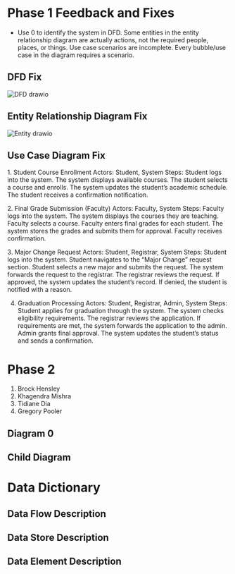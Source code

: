# Phase 1 Feedback and Fixes
- Use 0 to identify the system in DFD.  Some entities in the entity relationship diagram are actually actions, not the required people, places, or things.  Use case scenarios are incomplete.  Every bubble/use case in the diagram requires a scenario.
  
## DFD Fix
 ![DFD drawio](https://github.com/user-attachments/assets/95113424-b6cc-43a0-8747-f1d54f527f53)

## Entity Relationship Diagram Fix
![Entity drawio](https://github.com/user-attachments/assets/0f54143d-eb8f-4d0b-949b-41aa7823a0f4)

## Use Case Diagram Fix
1️. Student Course Enrollment
Actors: Student, System
 Steps:
Student logs into the system.
The system displays available courses.
The student selects a course and enrolls.
The system updates the student’s academic schedule.
The student receives a confirmation notification.

2️. Final Grade Submission (Faculty)
Actors: Faculty, System
 Steps:
Faculty logs into the system.
The system displays the courses they are teaching.
Faculty selects a course.
Faculty enters final grades for each student.
The system stores the grades and submits them for approval.
Faculty receives confirmation.

3️. Major Change Request
Actors: Student, Registrar, System
 Steps:
Student logs into the system.
Student navigates to the “Major Change” request section.
Student selects a new major and submits the request.
The system forwards the request to the registrar.
The registrar reviews the request.
If approved, the system updates the student’s record.
If denied, the student is notified with a reason.

4. Graduation Processing
Actors: Student, Registrar, Admin, System
 Steps:
Student applies for graduation through the system.
The system checks eligibility requirements.
The registrar reviews the application.
If requirements are met, the system forwards the application to the admin.
Admin grants final approval.
The system updates the student’s status and sends a confirmation.






# Phase 2
 1. Brock Hensley
 2. Khagendra Mishra
 3. Tidiane Dia
 4. Gregory Pooler


## Diagram 0



## Child Diagram



# Data Dictionary
## Data Flow Description

## Data Store Description

## Data Element Description

  
